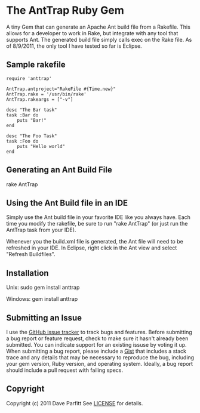 The AntTrap Ruby Gem
====================
A tiny Gem that can generate an Apache Ant build file from a Rakefile. This allows for a developer to
work in Rake, but integrate with any tool that supports Ant. The generated build file simply calls
exec on the Rake file. As of 8/9/2011, the only tool I have tested so far is Eclipse.


Sample rakefile
---
	require 'anttrap'
	
	AntTrap.antproject="RakeFile #{Time.new}"
	AntTrap.rake = '/usr/bin/rake'
	AntTrap.rakeargs = ["-v"]
	
	desc "The Bar task"
	task :Bar do
		puts "Bar!"
	end
	
	desc "The Foo Task"
	task :Foo do 
		puts "Hello world"
	end

Generating an Ant Build File
---
rake AntTrap

Using the Ant Build file in an IDE
---
Simply use the Ant build file in your favorite IDE like you always have. Each time you modify the rakefile, be sure to run "rake AntTrap" (or just run the AntTrap task from your IDE). 


Whenever you the build.xml file is generated, the Ant file will need to be
refreshed in your IDE. In Eclipse, right click in the Ant view and select "Refresh Buildfiles".


Installation
---
Unix:
sudo gem install anttrap

Windows:
gem install anttrap

Submitting an Issue
---
I use the [GitHub issue tracker](http://github.com/metadave/anttrap/issues) to track bugs and
features. Before submitting a bug report or feature request, check to make sure it hasn't already
been submitted. You can indicate support for an existing issuse by voting it up. When submitting a
bug report, please include a [Gist](http://gist.github.com/) that includes a stack trace and any
details that may be necessary to reproduce the bug, including your gem version, Ruby version, and
operating system. Ideally, a bug report should include a pull request with failing specs.

Copyright
---
Copyright (c) 2011 Dave Parfitt
See [LICENSE](https://github.com/metadave/anttrap/blob/LICENSE) for details.
